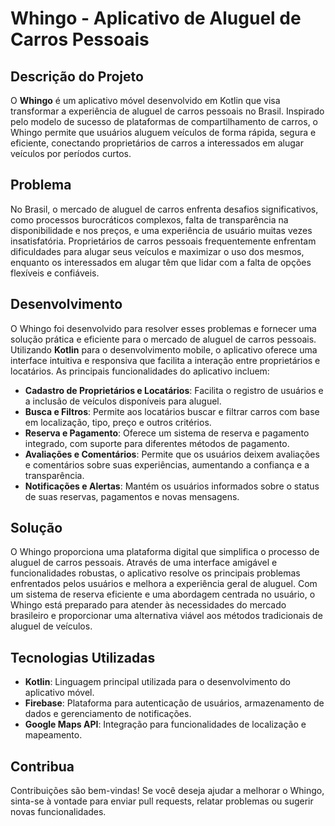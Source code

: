 # Whingo - Aplicativo de Aluguel de Carros Pessoais

## Descrição do Projeto

O **Whingo** é um aplicativo móvel desenvolvido em Kotlin que visa transformar a experiência de aluguel de carros pessoais no Brasil. Inspirado pelo modelo de sucesso de plataformas de compartilhamento de carros, o Whingo permite que usuários aluguem veículos de forma rápida, segura e eficiente, conectando proprietários de carros a interessados em alugar veículos por períodos curtos.

## Problema

No Brasil, o mercado de aluguel de carros enfrenta desafios significativos, como processos burocráticos complexos, falta de transparência na disponibilidade e nos preços, e uma experiência de usuário muitas vezes insatisfatória. Proprietários de carros pessoais frequentemente enfrentam dificuldades para alugar seus veículos e maximizar o uso dos mesmos, enquanto os interessados em alugar têm que lidar com a falta de opções flexíveis e confiáveis.

## Desenvolvimento

O Whingo foi desenvolvido para resolver esses problemas e fornecer uma solução prática e eficiente para o mercado de aluguel de carros pessoais. Utilizando **Kotlin** para o desenvolvimento mobile, o aplicativo oferece uma interface intuitiva e responsiva que facilita a interação entre proprietários e locatários. As principais funcionalidades do aplicativo incluem:

- **Cadastro de Proprietários e Locatários**: Facilita o registro de usuários e a inclusão de veículos disponíveis para aluguel.
- **Busca e Filtros**: Permite aos locatários buscar e filtrar carros com base em localização, tipo, preço e outros critérios.
- **Reserva e Pagamento**: Oferece um sistema de reserva e pagamento integrado, com suporte para diferentes métodos de pagamento.
- **Avaliações e Comentários**: Permite que os usuários deixem avaliações e comentários sobre suas experiências, aumentando a confiança e a transparência.
- **Notificações e Alertas**: Mantém os usuários informados sobre o status de suas reservas, pagamentos e novas mensagens.

## Solução

O Whingo proporciona uma plataforma digital que simplifica o processo de aluguel de carros pessoais. Através de uma interface amigável e funcionalidades robustas, o aplicativo resolve os principais problemas enfrentados pelos usuários e melhora a experiência geral de aluguel. Com um sistema de reserva eficiente e uma abordagem centrada no usuário, o Whingo está preparado para atender às necessidades do mercado brasileiro e proporcionar uma alternativa viável aos métodos tradicionais de aluguel de veículos.

## Tecnologias Utilizadas

- **Kotlin**: Linguagem principal utilizada para o desenvolvimento do aplicativo móvel.
- **Firebase**: Plataforma para autenticação de usuários, armazenamento de dados e gerenciamento de notificações.
- **Google Maps API**: Integração para funcionalidades de localização e mapeamento.

## Contribua

Contribuições são bem-vindas! Se você deseja ajudar a melhorar o Whingo, sinta-se à vontade para enviar pull requests, relatar problemas ou sugerir novas funcionalidades.
